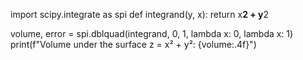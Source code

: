 import scipy.integrate as spi
def integrand(y, x):
    return x**2 + y**2

volume, error = spi.dblquad(integrand, 0, 1, lambda x: 0, lambda x: 1)
print(f"Volume under the surface z = x² + y²: {volume:.4f}")
